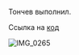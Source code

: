 Тончев выполнил.

Ссылка на [код](https://github.com/WhoAmIBul/Mushrooms)

![IMG_0265](https://github.com/user-attachments/assets/2d1b5200-ed57-4cba-a1aa-69c1c8637403)
